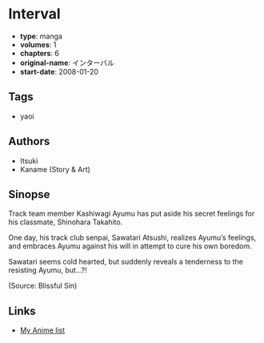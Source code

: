 # Interval

-   **type**: manga
-   **volumes**: 1
-   **chapters**: 6
-   **original-name**: インターバル
-   **start-date**: 2008-01-20

## Tags

-   yaoi

## Authors

-   Itsuki
-   Kaname (Story & Art)

## Sinopse

Track team member Kashiwagi Ayumu has put aside his secret feelings for his classmate, Shinohara Takahito.

One day, his track club senpai, Sawatari Atsushi, realizes Ayumu’s feelings, and embraces Ayumu against his will in attempt to cure his own boredom.

Sawatari seems cold hearted, but suddenly reveals a tenderness to the resisting Ayumu, but…?!

(Source: Blissful Sin)

## Links

-   [My Anime list](https://myanimelist.net/manga/10504/Interval)
